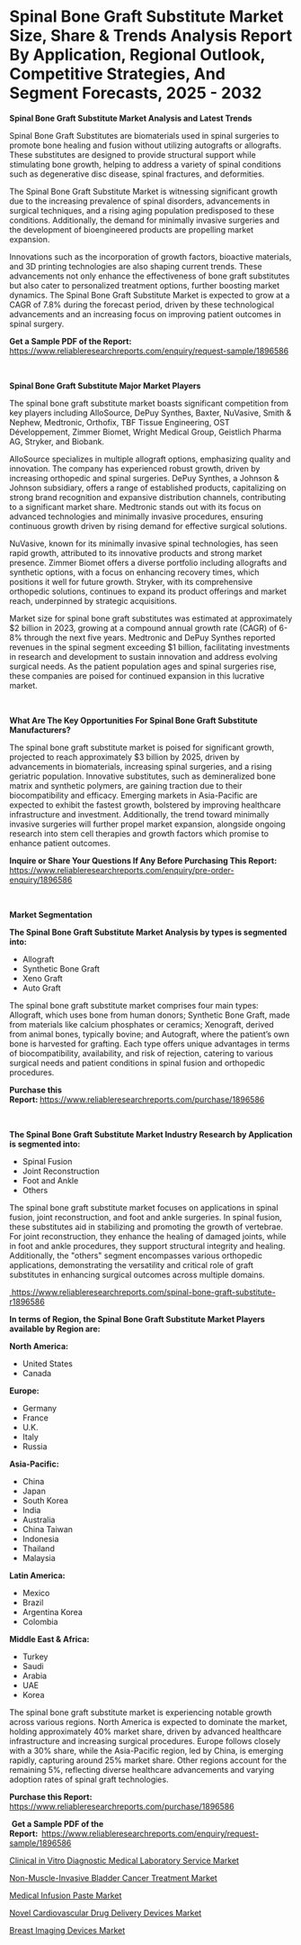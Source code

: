 <p><h1>Spinal Bone Graft Substitute Market Size, Share & Trends Analysis Report By Application, Regional Outlook, Competitive Strategies, And Segment Forecasts, 2025 - 2032</h1></p><p><strong>Spinal Bone Graft Substitute Market Analysis and Latest Trends</strong></p>
<p><p>Spinal Bone Graft Substitutes are biomaterials used in spinal surgeries to promote bone healing and fusion without utilizing autografts or allografts. These substitutes are designed to provide structural support while stimulating bone growth, helping to address a variety of spinal conditions such as degenerative disc disease, spinal fractures, and deformities.</p><p>The Spinal Bone Graft Substitute Market is witnessing significant growth due to the increasing prevalence of spinal disorders, advancements in surgical techniques, and a rising aging population predisposed to these conditions. Additionally, the demand for minimally invasive surgeries and the development of bioengineered products are propelling market expansion. </p><p>Innovations such as the incorporation of growth factors, bioactive materials, and 3D printing technologies are also shaping current trends. These advancements not only enhance the effectiveness of bone graft substitutes but also cater to personalized treatment options, further boosting market dynamics. The Spinal Bone Graft Substitute Market is expected to grow at a CAGR of 7.8% during the forecast period, driven by these technological advancements and an increasing focus on improving patient outcomes in spinal surgery.</p></p>
<p><strong>Get a Sample PDF of the Report:&nbsp;</strong> <a href="https://www.reliableresearchreports.com/enquiry/request-sample/1896586?utm_campaign=8&utm_medium=2&utm_source=Github&utm_content=ia&utm_term=05032025&utm_id=spinal-bone-graft-substitute">https://www.reliableresearchreports.com/enquiry/request-sample/1896586</a></p>
<p>&nbsp;</p>
<p><strong>Spinal Bone Graft Substitute Major Market Players</strong></p>
<p><p>The spinal bone graft substitute market boasts significant competition from key players including AlloSource, DePuy Synthes, Baxter, NuVasive, Smith & Nephew, Medtronic, Orthofix, TBF Tissue Engineering, OST Développement, Zimmer Biomet, Wright Medical Group, Geistlich Pharma AG, Stryker, and Biobank. </p><p>AlloSource specializes in multiple allograft options, emphasizing quality and innovation. The company has experienced robust growth, driven by increasing orthopedic and spinal surgeries. DePuy Synthes, a Johnson & Johnson subsidiary, offers a range of established products, capitalizing on strong brand recognition and expansive distribution channels, contributing to a significant market share. Medtronic stands out with its focus on advanced technologies and minimally invasive procedures, ensuring continuous growth driven by rising demand for effective surgical solutions.</p><p>NuVasive, known for its minimally invasive spinal technologies, has seen rapid growth, attributed to its innovative products and strong market presence. Zimmer Biomet offers a diverse portfolio including allografts and synthetic options, with a focus on enhancing recovery times, which positions it well for future growth. Stryker, with its comprehensive orthopedic solutions, continues to expand its product offerings and market reach, underpinned by strategic acquisitions.</p><p>Market size for spinal bone graft substitutes was estimated at approximately $2 billion in 2023, growing at a compound annual growth rate (CAGR) of 6-8% through the next five years. Medtronic and DePuy Synthes reported revenues in the spinal segment exceeding $1 billion, facilitating investments in research and development to sustain innovation and address evolving surgical needs. As the patient population ages and spinal surgeries rise, these companies are poised for continued expansion in this lucrative market.</p></p>
<p>&nbsp;</p>
<p><strong>What Are The Key Opportunities For Spinal Bone Graft Substitute Manufacturers?</strong></p>
<p><p>The spinal bone graft substitute market is poised for significant growth, projected to reach approximately $3 billion by 2025, driven by advancements in biomaterials, increasing spinal surgeries, and a rising geriatric population. Innovative substitutes, such as demineralized bone matrix and synthetic polymers, are gaining traction due to their biocompatibility and efficacy. Emerging markets in Asia-Pacific are expected to exhibit the fastest growth, bolstered by improving healthcare infrastructure and investment. Additionally, the trend toward minimally invasive surgeries will further propel market expansion, alongside ongoing research into stem cell therapies and growth factors which promise to enhance patient outcomes.</p></p>
<p><strong>Inquire or Share Your Questions If Any Before Purchasing This Report:</strong> <a href="https://www.reliableresearchreports.com/enquiry/pre-order-enquiry/1896586?utm_campaign=8&utm_medium=2&utm_source=Github&utm_content=ia&utm_term=05032025&utm_id=spinal-bone-graft-substitute">https://www.reliableresearchreports.com/enquiry/pre-order-enquiry/1896586</a></p>
<p>&nbsp;</p>
<p><strong>Market Segmentation</strong></p>
<p><strong>The Spinal Bone Graft Substitute Market Analysis by types is segmented into:</strong></p>
<p><ul><li>Allograft</li><li>Synthetic Bone Graft</li><li>Xeno Graft</li><li>Auto Graft</li></ul></p>
<p><p>The spinal bone graft substitute market comprises four main types: Allograft, which uses bone from human donors; Synthetic Bone Graft, made from materials like calcium phosphates or ceramics; Xenograft, derived from animal bones, typically bovine; and Autograft, where the patient’s own bone is harvested for grafting. Each type offers unique advantages in terms of biocompatibility, availability, and risk of rejection, catering to various surgical needs and patient conditions in spinal fusion and orthopedic procedures.</p></p>
<p><strong>Purchase this Report:&nbsp;</strong><a href="https://www.reliableresearchreports.com/purchase/1896586?utm_campaign=8&utm_medium=2&utm_source=Github&utm_content=ia&utm_term=05032025&utm_id=spinal-bone-graft-substitute">https://www.reliableresearchreports.com/purchase/1896586</a></p>
<p>&nbsp;</p>
<p><strong>The Spinal Bone Graft Substitute Market Industry Research by Application is segmented into:</strong></p>
<p><ul><li>Spinal Fusion</li><li>Joint Reconstruction</li><li>Foot and Ankle</li><li>Others</li></ul></p>
<p><p>The spinal bone graft substitute market focuses on applications in spinal fusion, joint reconstruction, and foot and ankle surgeries. In spinal fusion, these substitutes aid in stabilizing and promoting the growth of vertebrae. For joint reconstruction, they enhance the healing of damaged joints, while in foot and ankle procedures, they support structural integrity and healing. Additionally, the "others" segment encompasses various orthopedic applications, demonstrating the versatility and critical role of graft substitutes in enhancing surgical outcomes across multiple domains.</p></p>
<p><a href="https://www.reliableresearchreports.com/spinal-bone-graft-substitute-r1896586?utm_campaign=8&utm_medium=2&utm_source=Github&utm_content=ia&utm_term=05032025&utm_id=spinal-bone-graft-substitute">&nbsp;https://www.reliableresearchreports.com/spinal-bone-graft-substitute-r1896586</a></p>
<p><strong>In terms of Region, the Spinal Bone Graft Substitute Market Players available by Region are:</strong></p>
<p>
    <p> <strong> North America: </strong>
        <ul>
            <li>United States</li>
            <li>Canada</li>
        </ul>
        </p> 
    <p> <strong> Europe: </strong>
        <ul>
            <li>Germany</li>
            <li>France</li>
            <li>U.K.</li>
            <li>Italy</li>
            <li>Russia</li>
        </ul>
        </p> 
    <p> <strong> Asia-Pacific: </strong>
        <ul>
            <li>China</li>
            <li>Japan</li>
            <li>South Korea</li>
            <li>India</li>
            <li>Australia</li>
            <li>China Taiwan</li>
            <li>Indonesia</li>
            <li>Thailand</li>
            <li>Malaysia</li>
        </ul>
        </p> 
    <p> <strong> Latin America: </strong>
        <ul>
            <li>Mexico</li>
            <li>Brazil</li>
            <li>Argentina Korea</li>
            <li>Colombia</li>
        </ul>
        </p> 
    <p> <strong> Middle East & Africa: </strong>
        <ul>
            <li>Turkey</li>
            <li>Saudi</li>
            <li>Arabia</li>
            <li>UAE</li>
            <li>Korea</li>
        </ul>
    </p>
    </p>
<p><p>The spinal bone graft substitute market is experiencing notable growth across various regions. North America is expected to dominate the market, holding approximately 40% market share, driven by advanced healthcare infrastructure and increasing surgical procedures. Europe follows closely with a 30% share, while the Asia-Pacific region, led by China, is emerging rapidly, capturing around 25% market share. Other regions account for the remaining 5%, reflecting diverse healthcare advancements and varying adoption rates of spinal graft technologies.</p></p>
<p><strong>Purchase this Report: </strong><a href="https://www.reliableresearchreports.com/purchase/1896586?utm_campaign=8&utm_medium=2&utm_source=Github&utm_content=ia&utm_term=05032025&utm_id=spinal-bone-graft-substitute">https://www.reliableresearchreports.com/purchase/1896586</a></p>
<p>&nbsp;<strong>Get a Sample PDF of the Report:&nbsp;&nbsp;</strong><a href="https://www.reliableresearchreports.com/enquiry/request-sample/1896586?utm_campaign=8&utm_medium=2&utm_source=Github&utm_content=ia&utm_term=05032025&utm_id=spinal-bone-graft-substitute">https://www.reliableresearchreports.com/enquiry/request-sample/1896586</a></p>
<p><strong></strong></p>
<p><p><a href="https://github.com/marteionun0/Market-Research-Report-List-1/blob/main/clinical-in-vitro-diagnostic-medical-laboratory-service-market.md?utm_campaign=8&utm_medium=2&utm_source=Github&utm_content=ia&utm_term=05032025&utm_id=spinal-bone-graft-substitute">Clinical in Vitro Diagnostic Medical Laboratory Service Market</a></p><p><a href="https://github.com/braisykhwezi/Market-Research-Report-List-1/blob/main/non-muscle-invasive-bladder-cancer-treatment-market.md?utm_campaign=8&utm_medium=2&utm_source=Github&utm_content=ia&utm_term=05032025&utm_id=spinal-bone-graft-substitute">Non-Muscle-Invasive Bladder Cancer Treatment Market</a></p><p><a href="https://github.com/lugnabirue/Market-Research-Report-List-1/blob/main/medical-infusion-paste-market.md?utm_campaign=8&utm_medium=2&utm_source=Github&utm_content=ia&utm_term=05032025&utm_id=spinal-bone-graft-substitute">Medical Infusion Paste Market</a></p><p><a href="https://github.com/maseykokosq1/Market-Research-Report-List-1/blob/main/novel-cardiovascular-drug-delivery-devices-market.md?utm_campaign=8&utm_medium=2&utm_source=Github&utm_content=ia&utm_term=05032025&utm_id=spinal-bone-graft-substitute">Novel Cardiovascular Drug Delivery Devices Market</a></p><p><a href="https://github.com/shpirttangim48/Market-Research-Report-List-1/blob/main/breast-imaging-devices-market.md?utm_campaign=8&utm_medium=2&utm_source=Github&utm_content=ia&utm_term=05032025&utm_id=spinal-bone-graft-substitute">Breast Imaging Devices Market</a></p></p>